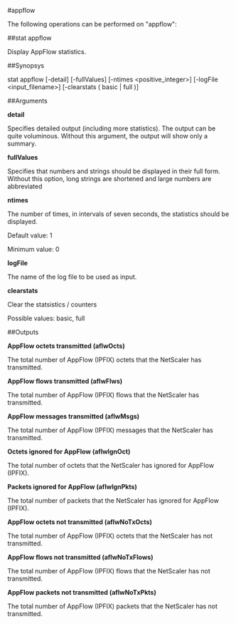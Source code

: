#appflow

The following operations can be performed on "appflow":


##stat appflow

Display AppFlow statistics.


##Synopsys

stat appflow [-detail] [-fullValues] [-ntimes &lt;positive_integer>] [-logFile &lt;input_filename>] [-clearstats ( basic | full )]


##Arguments

<b>detail</b>
Specifies detailed output (including more statistics). The output can be quite voluminous. Without this argument, the output will show only a summary.

<b>fullValues</b>
Specifies that numbers and strings should be displayed in their full form. Without this option, long strings are shortened and large numbers are abbreviated

<b>ntimes</b>
The number of times, in intervals of seven seconds, the statistics should be displayed.
Default value: 1
Minimum value: 0

<b>logFile</b>
The name of the log file to be used as input.

<b>clearstats</b>
Clear the statsistics / counters
Possible values: basic, full



##Outputs

<b>AppFlow octets transmitted (aflwOcts)</b>
The total number of AppFlow (IPFIX) octets that the NetScaler has transmitted.

<b>AppFlow flows transmitted (aflwFlws)</b>
The total number of AppFlow (IPFIX) flows that the NetScaler has transmitted.

<b>AppFlow messages transmitted (aflwMsgs)</b>
The total number of AppFlow (IPFIX) messages that the NetScaler has transmitted.

<b>Octets ignored for AppFlow (aflwIgnOct)</b>
The total number of octets that the NetScaler has ignored for AppFlow (IPFIX).

<b>Packets ignored for AppFlow (aflwIgnPkts)</b>
The total number of packets that the NetScaler has ignored for AppFlow (IPFIX).

<b>AppFlow octets not transmitted (aflwNoTxOcts)</b>
The total number of AppFlow (IPFIX) octets that the NetScaler has not transmitted.

<b>AppFlow flows not transmitted (aflwNoTxFlows)</b>
The total number of AppFlow (IPFIX) flows that the NetScaler has not transmitted.

<b>AppFlow packets not transmitted (aflwNoTxPkts)</b>
The total number of AppFlow (IPFIX) packets that the NetScaler has not transmitted.



